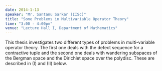 ```yaml
---
date: 2014-1-13
speaker: "Mr. Santanu Sarkar (IISc)"
title: "Some Problems in Multivariable Operator Theory"
time: "3:00 - 4:00pm"
venue: "Lecture Hall I, Department of Mathematics"
---
```

This thesis investigates two different types of problems in
multi-variable operator theory. The first one deals with the defect
sequence for a contractive tuple and the second one deals with
wandering subspaces of the Bergman space and the Dirichlet space over the
polydisc. These are described in (I) and (II) below.
